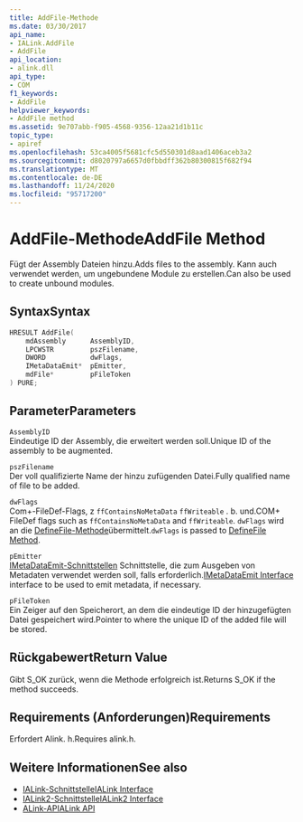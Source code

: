 ```yaml
---
title: AddFile-Methode
ms.date: 03/30/2017
api_name:
- IALink.AddFile
- AddFile
api_location:
- alink.dll
api_type:
- COM
f1_keywords:
- AddFile
helpviewer_keywords:
- AddFile method
ms.assetid: 9e707abb-f905-4568-9356-12aa21d1b11c
topic_type:
- apiref
ms.openlocfilehash: 53ca4005f5681cfc5d550301d8aad1406aceb3a2
ms.sourcegitcommit: d8020797a6657d0fbbdff362b80300815f682f94
ms.translationtype: MT
ms.contentlocale: de-DE
ms.lasthandoff: 11/24/2020
ms.locfileid: "95717200"
---
```

# <a name="addfile-method"></a><span data-ttu-id="de4e0-102">AddFile-Methode</span><span class="sxs-lookup"><span data-stu-id="de4e0-102">AddFile Method</span></span>

<span data-ttu-id="de4e0-103">Fügt der Assembly Dateien hinzu.</span><span class="sxs-lookup"><span data-stu-id="de4e0-103">Adds files to the assembly.</span></span> <span data-ttu-id="de4e0-104">Kann auch verwendet werden, um ungebundene Module zu erstellen.</span><span class="sxs-lookup"><span data-stu-id="de4e0-104">Can also be used to create unbound modules.</span></span>  
  
## <a name="syntax"></a><span data-ttu-id="de4e0-105">Syntax</span><span class="sxs-lookup"><span data-stu-id="de4e0-105">Syntax</span></span>  
  
```cpp  
HRESULT AddFile(  
    mdAssembly      AssemblyID,  
    LPCWSTR         pszFilename,  
    DWORD           dwFlags,  
    IMetaDataEmit*  pEmitter,  
    mdFile*         pFileToken  
) PURE;  
```  
  
## <a name="parameters"></a><span data-ttu-id="de4e0-106">Parameter</span><span class="sxs-lookup"><span data-stu-id="de4e0-106">Parameters</span></span>  

 `AssemblyID`  
 <span data-ttu-id="de4e0-107">Eindeutige ID der Assembly, die erweitert werden soll.</span><span class="sxs-lookup"><span data-stu-id="de4e0-107">Unique ID of the assembly to be augmented.</span></span>  
  
 `pszFilename`  
 <span data-ttu-id="de4e0-108">Der voll qualifizierte Name der hinzu zufügenden Datei.</span><span class="sxs-lookup"><span data-stu-id="de4e0-108">Fully qualified name of file to be added.</span></span>  
  
 `dwFlags`  
 <span data-ttu-id="de4e0-109">Com+-FileDef-Flags, z `ffContainsNoMetaData` `ffWriteable` . b. und.</span><span class="sxs-lookup"><span data-stu-id="de4e0-109">COM+ FileDef flags such as `ffContainsNoMetaData` and `ffWriteable`.</span></span> <span data-ttu-id="de4e0-110">`dwFlags` wird an die [DefineFile-Methode](../metadata/imetadataassemblyemit-definefile-method.md)übermittelt.</span><span class="sxs-lookup"><span data-stu-id="de4e0-110">`dwFlags` is passed to [DefineFile Method](../metadata/imetadataassemblyemit-definefile-method.md).</span></span>  
  
 `pEmitter`  
 <span data-ttu-id="de4e0-111">[IMetaDataEmit-Schnittstellen](../metadata/imetadataemit-interface.md) Schnittstelle, die zum Ausgeben von Metadaten verwendet werden soll, falls erforderlich.</span><span class="sxs-lookup"><span data-stu-id="de4e0-111">[IMetaDataEmit Interface](../metadata/imetadataemit-interface.md) interface to be used to emit metadata, if necessary.</span></span>  
  
 `pFileToken`  
 <span data-ttu-id="de4e0-112">Ein Zeiger auf den Speicherort, an dem die eindeutige ID der hinzugefügten Datei gespeichert wird.</span><span class="sxs-lookup"><span data-stu-id="de4e0-112">Pointer to where the unique ID of the added file will be stored.</span></span>  
  
## <a name="return-value"></a><span data-ttu-id="de4e0-113">Rückgabewert</span><span class="sxs-lookup"><span data-stu-id="de4e0-113">Return Value</span></span>  

 <span data-ttu-id="de4e0-114">Gibt S_OK zurück, wenn die Methode erfolgreich ist.</span><span class="sxs-lookup"><span data-stu-id="de4e0-114">Returns S_OK if the method succeeds.</span></span>  
  
## <a name="requirements"></a><span data-ttu-id="de4e0-115">Requirements (Anforderungen)</span><span class="sxs-lookup"><span data-stu-id="de4e0-115">Requirements</span></span>  

 <span data-ttu-id="de4e0-116">Erfordert Alink. h.</span><span class="sxs-lookup"><span data-stu-id="de4e0-116">Requires alink.h.</span></span>  
  
## <a name="see-also"></a><span data-ttu-id="de4e0-117">Weitere Informationen</span><span class="sxs-lookup"><span data-stu-id="de4e0-117">See also</span></span>

- [<span data-ttu-id="de4e0-118">IALink-Schnittstelle</span><span class="sxs-lookup"><span data-stu-id="de4e0-118">IALink Interface</span></span>](ialink-interface.md)
- [<span data-ttu-id="de4e0-119">IALink2-Schnittstelle</span><span class="sxs-lookup"><span data-stu-id="de4e0-119">IALink2 Interface</span></span>](ialink2-interface.md)
- [<span data-ttu-id="de4e0-120">ALink-API</span><span class="sxs-lookup"><span data-stu-id="de4e0-120">ALink API</span></span>](index.md)
